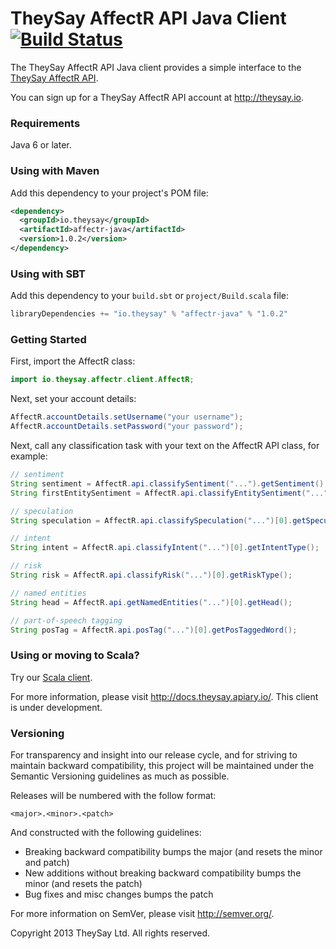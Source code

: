 TheySay AffectR API Java Client [![Build Status](https://travis-ci.org/theysay/affectr-java.png)](https://travis-ci.org/theysay/affectr-java)
===============================

The TheySay AffectR API Java client provides a simple interface to the [TheySay AffectR API](http://api.theysay.io).

You can sign up for a TheySay AffectR API account at http://theysay.io.

### Requirements

Java 6 or later.

### Using with Maven

Add this dependency to your project's POM file:

```xml
<dependency>
  <groupId>io.theysay</groupId>
  <artifactId>affectr-java</artifactId>
  <version>1.0.2</version>
</dependency>
```

### Using with SBT

Add this dependency to your `build.sbt` or `project/Build.scala` file:

```scala
libraryDependencies += "io.theysay" % "affectr-java" % "1.0.2"
```

### Getting Started

First, import the AffectR class:

```java
import io.theysay.affectr.client.AffectR;
```

Next, set your account details:

```java
AffectR.accountDetails.setUsername("your username");
AffectR.accountDetails.setPassword("your password");
```

Next, call any classification task with your text on the AffectR API class, for example:

```java
// sentiment
String sentiment = AffectR.api.classifySentiment("...").getSentiment().getPolarity();
String firstEntitySentiment = AffectR.api.classifyEntitySentiment("...")[0].getSentiment().getPolarity();

// speculation
String speculation = AffectR.api.classifySpeculation("...")[0].getSpeculationType();

// intent
String intent = AffectR.api.classifyIntent("...")[0].getIntentType();

// risk
String risk = AffectR.api.classifyRisk("...")[0].getRiskType();

// named entities
String head = AffectR.api.getNamedEntities("...")[0].getHead();

// part-of-speech tagging
String posTag = AffectR.api.posTag("...")[0].getPosTaggedWord();
```

### Using or moving to Scala?

Try our [Scala client](https://github.com/theysay/affectr-scala).

For more information, please visit http://docs.theysay.apiary.io/. This client is under development.

### Versioning

For transparency and insight into our release cycle, and for striving to maintain backward compatibility, this project
will be maintained under the Semantic Versioning guidelines as much as possible.

Releases will be numbered with the follow format:

`<major>.<minor>.<patch>`

And constructed with the following guidelines:

* Breaking backward compatibility bumps the major (and resets the minor and patch)
* New additions without breaking backward compatibility bumps the minor (and resets the patch)
* Bug fixes and misc changes bumps the patch

For more information on SemVer, please visit http://semver.org/.

Copyright 2013 TheySay Ltd. All rights reserved.
